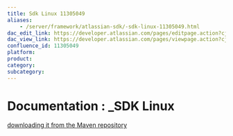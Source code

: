 ```yaml
---
title: Sdk Linux 11305049
aliases:
    - /server/framework/atlassian-sdk/-sdk-linux-11305049.html
dac_edit_link: https://developer.atlassian.com/pages/editpage.action?cjm=wozere&pageId=11305049
dac_view_link: https://developer.atlassian.com/pages/viewpage.action?cjm=wozere&pageId=11305049
confluence_id: 11305049
platform:
product:
category:
subcategory:
---
```

# Documentation : \_SDK Linux

<a href="https://my.atlassian.com/login?destination=https://maven.atlassian.com/public/com/atlassian/amps/atlassian-plugin-sdk/3.11/atlassian-plugin-sdk-3.11.tar.gz&amp;" class="external-link">downloading it from the Maven repository</a>


















































































































































































































































































































